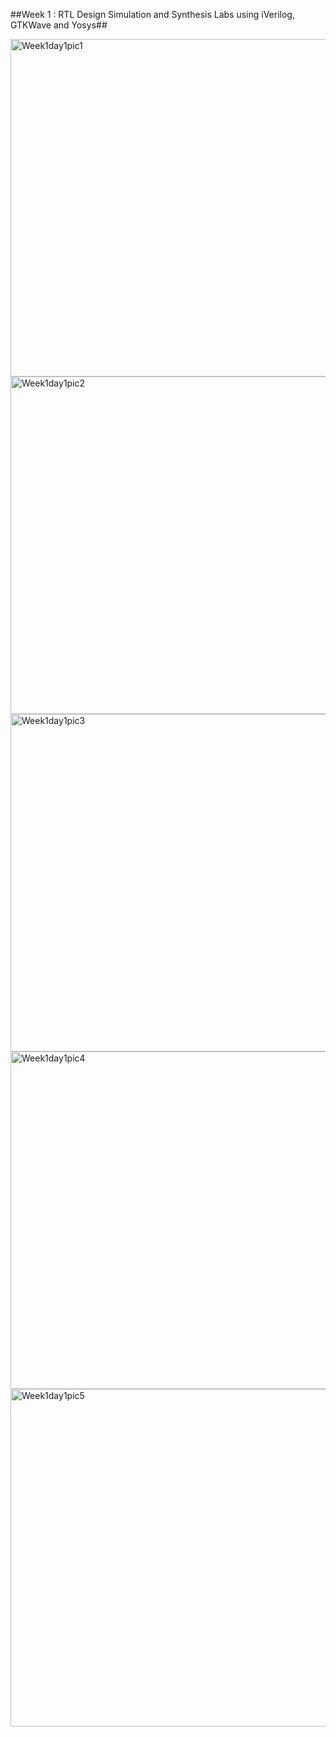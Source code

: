 ##Week 1 : RTL Design Simulation and Synthesis Labs using iVerilog, GTKWave and Yosys##


<img width="960" height="540" alt="Week1day1pic1" src="https://github.com/user-attachments/assets/a942c54d-fb7b-440c-95dc-679ff89a6068" />

<img width="960" height="540" alt="Week1day1pic2" src="https://github.com/user-attachments/assets/c9243891-0524-499e-80f1-f8f2d7ace275" />

<img width="960" height="540" alt="Week1day1pic3" src="https://github.com/user-attachments/assets/28c43e29-d413-4df5-af0c-1326a497913b" />

<img width="960" height="540" alt="Week1day1pic4" src="https://github.com/user-attachments/assets/b113ab85-e85f-4917-8fac-0ca4e11afd40" />

<img width="960" height="540" alt="Week1day1pic5" src="https://github.com/user-attachments/assets/a1b5c824-b11e-4536-8f01-aae08f300c68" />



























